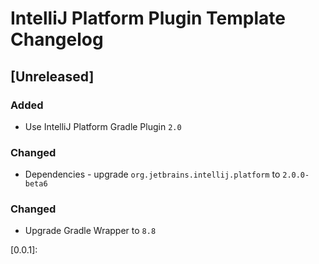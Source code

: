# IntelliJ Platform Plugin Template Changelog

## [Unreleased]

### Added

- Use IntelliJ Platform Gradle Plugin `2.0`

### Changed

- Dependencies - upgrade `org.jetbrains.intellij.platform` to `2.0.0-beta6`

### Changed

- Upgrade Gradle Wrapper to `8.8`

[0.0.1]:
